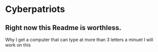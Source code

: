 # Cyberpatriots

## Right now this Readme is worthless.

Why I get a computer that can type at more than 3 letters a minuet I will work on this
